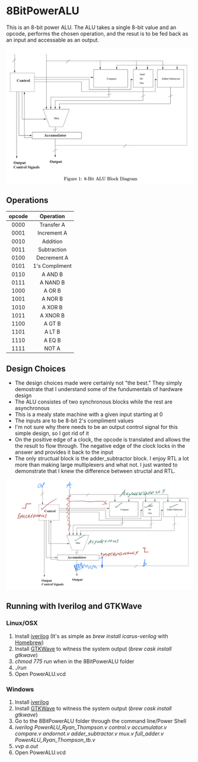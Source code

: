 # 8BitPowerALU
This is an 8-bit power ALU. The ALU takes a single 8-bit value and an opcode, performs the chosen operation, and the resut is to be fed back as an input and accessable as an output.

![Original Block Diagram](https://github.com/rthomp10/8BitPowerALU/blob/master/block_diagram_initial.png "Initial Block Diagram")

## Operations
|opcode| Operation      |
| :---:|:--------------:|
| 0000 | Transfer A     |
| 0001 | Increment A    |
| 0010 | Addition       |
| 0011 | Subtraction    |
| 0100 | Decrement A    |
| 0101 | 1's Compliment |
| 0110 | A AND  B       |
| 0111 | A NAND B       |
| 1000 | A OR   B       |
| 1001 | A NOR  B       |
| 1010 | A XOR  B       |
| 1011 | A XNOR B       |
| 1100 | A GT   B       |
| 1101 | A LT   B       |
| 1110 | A EQ   B       |
| 1111 | NOT A          |

## Design Choices

* The design choices made were certainly not "the best." They simply demostrate that I understand some of the fundumentals of hardware design
* The ALU consistes of two synchronous blocks while the rest are asynchronous
* This is a mealy state machine with a given input starting at 0
* The inputs are to be 8-bit 2's compliment values
* I'm not sure why there needs to be an output control signal for this simple design, so I got rid of it
* On the positive edge of a clock, the opcode is translated and allows the the result to flow through. The negative edge of the clock locks in the answer and provides it back to the input
* The only structual block is the adder_subtractor block. I enjoy RTL a lot more than making large multiplexers and what not. I just wanted to demonstrate that I knew the difference between structal and RTL.

![Modified Block Diagram](https://github.com/rthomp10/8BitPowerALU/blob/master/block_diagram_modified.png "Modified Block Diagram")

## Running with Iverilog and GTKWave
### Linux/OSX
1. Install [iverilog](http://iverilog.icarus.com) (It's as simple as _brew install icarus-verilog_ with [Homebrew](https://brew.sh))
2. Install [GTKWave](http://gtkwave.sourceforge.net) to witness the system output (_brew cask install gtkwave_)
3. _chmod 775 run_ when in the 8BitPowerALU folder
4. _./run_
5. Open PowerALU.vcd
### Windows
1. Install [iverilog](http://iverilog.icarus.com) 
2. Install [GTKWave](http://gtkwave.sourceforge.net) to witness the system output (_brew cask install gtkwave_)
3. Go to the 8BitPowerALU folder through the command line/Power Shell
4. _iverilog PowerALU_Ryan_Thompson.v control.v accumulator.v compare.v andornot.v adder_subtractor.v mux.v full_adder.v PowerALU_Ryan_Thompson_tb.v_
5. _vvp a.out_
6. Open PowerALU.vcd
